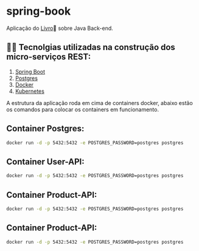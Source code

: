 # spring-book

Aplicação do [Livro](https://www.casadocodigo.com.br/products/livro-backend-java?_pos=7&_sid=82fcff755&_ss=r)📘 sobre Java Back-end. 

## 👨‍💻 Tecnolgias utilizadas na construção dos micro-serviços REST:
1. [Spring Boot](https://spring.io/)
2. [Postgres](https://www.postgresql.org/)
3. [Docker](Docker)
4. [Kubernetes](https://kubernetes.io/pt-br/)

A estrutura da aplicação roda em cima de containers docker, abaixo estão os comandos para colocar os containers em funcionamento.

## Container Postgres:

```bash
docker run -d -p 5432:5432 -e POSTGRES_PASSWORD=postgres postgres
```

## Container User-API:

```bash
docker run -d -p 5432:5432 -e POSTGRES_PASSWORD=postgres postgres
```

## Container Product-API:

```bash
docker run -d -p 5432:5432 -e POSTGRES_PASSWORD=postgres postgres
```

## Container Product-API:

```bash
docker run -d -p 5432:5432 -e POSTGRES_PASSWORD=postgres postgres
```